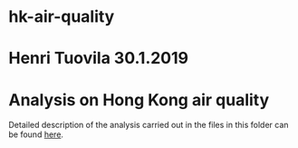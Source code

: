 # hk-air-quality
# Henri Tuovila 30.1.2019
# Analysis on Hong Kong air quality

Detailed description of the analysis carried out in the files in this folder
can be found [here](https://htuovila.github.io/hk-air-quality-analytics.html).